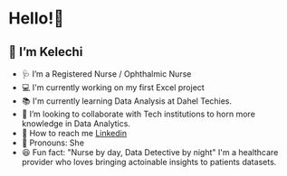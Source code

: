  # Hello!👋
 
 ## 📛 I’m Kelechi
 
- 🩺 I’m a Registered Nurse / Ophthalmic Nurse
- 💻 I'm currently working on my first Excel project
- 📚 I'm currently learning Data Analysis at Dahel Techies.
- 🤗 I’m looking to collaborate with Tech institutions to horn more knowledge in Data Analytics.
- 📱 How to reach me [Linkedin](https://www.linkedin.com/in/kelechi-okeke-873b70323/#:~:text=www.linkedin.com/in/kelechi%2Dokeke%2D873b70323)
- 👗 Pronouns: She
- 😆 Fun fact: "Nurse by day, Data Detective by night" I'm a healthcare provider who loves bringing actoinable insights to patients datasets.


